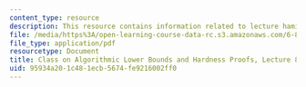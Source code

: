 ```yaml
---
content_type: resource
description: This resource contains information related to lecture hamiltonicity.
file: /media/https%3A/open-learning-course-data-rc.s3.amazonaws.com/6-890-algorithmic-lower-bounds-fun-with-hardness-proofs-fall-2014/95934a201c481ecb5674fe9216002ff0_MIT6_890F14_L08.pdf
file_type: application/pdf
resourcetype: Document
title: Class on Algorithmic Lower Bounds and Hardness Proofs, Lecture 8 Notes
uid: 95934a20-1c48-1ecb-5674-fe9216002ff0
---
```

